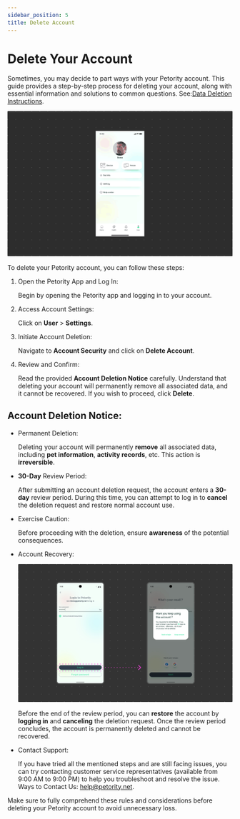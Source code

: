 ```yaml
---
sidebar_position: 5
title: Delete Account
---
```


# Delete Your Account
Sometimes, you may decide to part ways with your Petority account. This guide provides a step-by-step process for deleting your account, along with essential information and solutions to common questions. See:[Data Deletion Instructions](/docs/data-deletion-instructions).

![delete account](/img/manage-account/Delete-Account.gif)

To delete your Petority account, you can follow these steps:
1. Open the Petority App and Log In:

    Begin by opening the Petority app and logging in to your account.
2. Access Account Settings:

    Click on **User** > **Settings**.
3. Initiate Account Deletion:

    Navigate to **Account Security** and click on **Delete Account**.
4. Review and Confirm:

    Read the provided **Account Deletion Notice** carefully. Understand that deleting your account will permanently remove all associated data, and it cannot be recovered. If you wish to proceed, click **Delete**.

## Account Deletion Notice: 
+ Permanent Deletion: 

	Deleting your account will permanently **remove** all associated data, including **pet information**, **activity records**, etc. This action is **irreversible**.

+ **30-Day** Review Period: 

	After submitting an account deletion request, the account enters a **30-day** review period. During this time, you can attempt to log in to **cancel** the deletion request and restore normal account use.

+ Exercise Caution: 

	Before proceeding with the deletion, ensure **awareness** of the potential consequences.

+ Account Recovery: 

	![recover account](/img/manage-account/Recovering.jpg)

	Before the end of the review period, you can **restore** the account by **logging in** and **canceling** the deletion request. Once the review period concludes, the account is permanently deleted and cannot be recovered.

+ Contact Support: 

	If you have tried all the mentioned steps and are still facing issues, you can try contacting customer service representatives (available from 9:00 AM to 9:00 PM) to help you troubleshoot and resolve the issue. Ways to Contact Us: help@petority.net.

Make sure to fully comprehend these rules and considerations before deleting your Petority account to avoid unnecessary loss.

